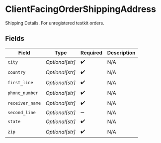 # ClientFacingOrderShippingAddress

Shipping Details. For unregistered testkit orders.


## Fields

| Field              | Type               | Required           | Description        |
| ------------------ | ------------------ | ------------------ | ------------------ |
| `city`             | *Optional[str]*    | :heavy_check_mark: | N/A                |
| `country`          | *Optional[str]*    | :heavy_check_mark: | N/A                |
| `first_line`       | *Optional[str]*    | :heavy_check_mark: | N/A                |
| `phone_number`     | *Optional[str]*    | :heavy_check_mark: | N/A                |
| `receiver_name`    | *Optional[str]*    | :heavy_check_mark: | N/A                |
| `second_line`      | *Optional[str]*    | :heavy_minus_sign: | N/A                |
| `state`            | *Optional[str]*    | :heavy_check_mark: | N/A                |
| `zip`              | *Optional[str]*    | :heavy_check_mark: | N/A                |
